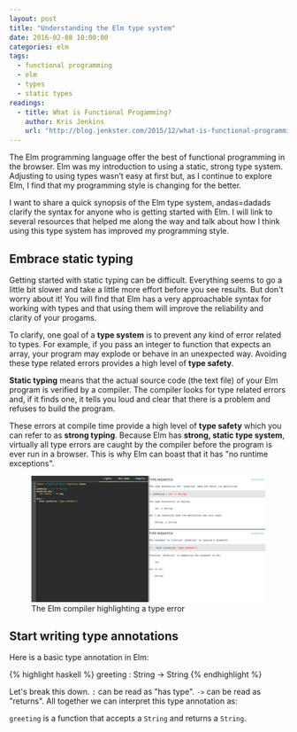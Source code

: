 ```yaml
---
layout: post
title: "Understanding the Elm type system"
date: 2016-02-08 10:00:00
categories: elm
tags:
  - functional programming
  - elm
  - types
  - static types
readings:
  - title: What is Functional Progamming?
    author: Kris Jenkins
    url: "http://blog.jenkster.com/2015/12/what-is-functional-programming.html"
---
```


The Elm programming language offer the best of functional programming in the browser. Elm was my introduction to using a static, strong type system. Adjusting to using types wasn’t easy at first but, as I continue to explore Elm, I find that my programming style is changing for the better.

I want to share a quick synopsis of the Elm type system, andas=dadads clarify the syntax for anyone who is getting started with Elm. I will link to several resources that helped me along the way and talk about how I think using this type system has improved my programming style.

## Embrace static typing

Getting started with static typing can be difficult. Everything seems to go a little bit slower and take a little more effort before you see results. But don't worry about it! You will find that Elm has a very approachable syntax for working with types and that using them will improve the reliability and clarity of your progams.

To clarify, one goal of a **type system** is to prevent any kind of error related to types. For example, if you pass an integer to function that expects an array, your program may explode or behave in an unexpected way. Avoiding these type related errors provides a high level of **type safety**.

**Static typing** means that the actual source code (the text file) of your Elm program is verified by a compiler. The compiler looks for type related errors and, if it finds one, it tells you loud and clear that there is a problem and refuses to build the program.

These errors at compile time provide a high level of **type safety** which you can refer to as **strong typing**. Because Elm has **strong, static type system**, virtually all type errors are caught by the compiler before the program is ever run in a browser. This is why Elm can boast that it has "no runtime exceptions".

<figure>
  <img alt="The Elm compiler highlighting a type error" src="/img/posts/elm-compiler-type-error.png">
  <figcaption>The Elm compiler highlighting a type error</figcaption>
</figure>

## Start writing type annotations

Here is a basic type annotation in Elm:

<div>
{% highlight haskell %}
greeting : String -> String
{% endhighlight %}
</div>

Let's break this down. `:` can be read as "has type". `->` can be read as "returns". All together we can interpret this type annotation as:

`greeting` is a function that accepts a `String` and returns a `String`.



